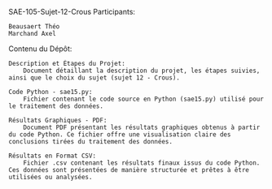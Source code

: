 SAE-105-Sujet-12-Crous
Participants:

    Beausaert Théo
    Marchand Axel

Contenu du Dépôt:

    Description et Étapes du Projet:
        Document détaillant la description du projet, les étapes suivies, ainsi que le choix du sujet (sujet 12 - Crous).

    Code Python - sae15.py:
        Fichier contenant le code source en Python (sae15.py) utilisé pour le traitement des données.

    Résultats Graphiques - PDF:
        Document PDF présentant les résultats graphiques obtenus à partir du code Python. Ce fichier offre une visualisation claire des conclusions tirées du traitement des données.

    Résultats en Format CSV:
        Fichier .csv contenant les résultats finaux issus du code Python. Ces données sont présentées de manière structurée et prêtes à être utilisées ou analysées.

